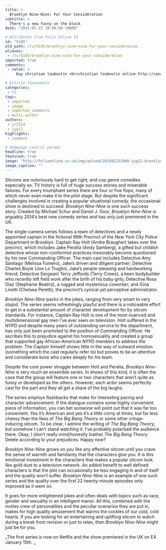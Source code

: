 ```yaml
---
title: >
  Brooklyn Nine-Nine: For Your Consideration
subtitle: >
  There's a new funny on the block
date: "2015-01-23 18:40:58 +0000"

# Attributes from Felix Online V1
id: "5145"
old_path: /tv/5145/brooklyn-nine-nine-for-your-consideration
aliases:
 - /tv/5145/brooklyn-nine-nine-for-your-consideration
imported: true
comments:
 - value: >
     buy christian louboutin <br>christian louboutin online http://canadachristianlouboutin.blogspot.com/

# Article Taxonomies
categories:
 - tv
tags:
 - imported
 - image
 - imported_comments
 - multi-author
authors:
 - jr2514
 - jyg11
highlights:
 - comment

# Homepage control params
headline: true
featured: true
image: "http://felixonline.co.uk/img/upload/201501231840-jyg11-brooklyn-nine-nine-cmyk.jpg"
image_caption: ""
---
```


Sitcoms are notoriously hard to get right; and cop genre comedies especially so. TV history is full of huge success stories and miserable failures. For every triumphant series there are four or five flops, many of which never even make it to the pilot stage. But despite the significant challenges involved in creating a popular situational comedy, the occasional show is destined to succeed. _Brooklyn Nine-Nine_ is one such success story. Created by Michael Schur and Daniel J. Goor, _Brooklyn Nine-Nine_ is arguably 2014’s best new comedy series and has only just premiered in the UK.

The single-camera series follows a team of detectives and a newly appointed captain in the fictional 99th Precinct of the New York City Police Department in Brooklyn. Captain Ray Holt (Andre Braugher) takes over the precinct, which includes Jake Peralta (Andy Samberg), a gifted but childish detective whose non-conformist practices inexorably become questioned by his new Commanding Officer. The main cast includes Detective Amy Santiago (Melissa Fumero), Jake’s driven and diligent partner; Detective Charles Boyle (Joe Lo Truglio), Jake’s people-pleasing and hardworking friend; Detective Sergeant Terry Jeffords (Terry Crews), a keen bodybuilder who recently left field work after the birth of his baby girls; Detective Rosa Diaz (Stephanie Beatriz), a rugged and mysterious coworker; and Gina Linetti (Chelsea Peretti), the precinct’s cynical yet perceptive administrator.

_Brooklyn Nine-Nine_ packs in the jokes, ranging from very smart to very stupid. The series seems refreshingly playful and there is a noticeable effort to get in a substantial amount of character development for by sitcom standards. For instance, Captain Ray Holt is one of the most nuanced and multidimensional gay men I’ve ever seen on television. Holt suffered in the NYPD and despite many years of outstanding service to the department, has only just been promoted to the position of Commanding Officer. He ascribes this to prejudice against his homosexuality and created a group that supported gay African-American NYPD members to address the problem. The Captain himself shows little in the way of outward emotion (something which the cast regularly refer to) but proves to be an attentive and considerate boss who cares deeply for his team.

Despite the core power struggle between Holt and Peralta, _Brooklyn Nine-Nine_ is very much an ensemble series. In shows of this kind, it is often the case that the group will feature one or two characters that aren’t quite as funny or developed as the others. However, each actor seems perfectly cast for the part and they all get a share of the big laughs.

The series employs flashbacks that make for interesting pacing and character advancement. If the dialogue contains some highly convenient piece of information, you can bet someone will point out that it was far too convenient. Yes it’s American and yes it’s a little corny at times, but far less cheesy than the likes of _The Big Bang Theory_ or some other cringe-inducing sitcom. To be clear, I admire the writing of _The Big Bang Theory_, but somehow I can’t stand watching it. I’ve probably polarised the audience there. Okay, I (don’t really mind/honestly loathe) _The Big Bang Theory_. Delete according to your prejudices. Happy now?

_Brooklyn Nine-Nine_ grows on you like any effective sitcom until you crave the sense of warmth and familiarity that the characters give you. It is this emotional investment in the characters that makes a popular sitcom look like gold dust to a television network. An added benefit to well defined characters is that the plot can occasionally be less engaging in and of itself and the quality won’t suffer. _Brooklyn Nine-Nine_ is an example of one such series and the quality over the first 22 twenty-minute episodes only improved as it went on.

It goes for more enlightened jokes and often deals with topics such as race, gender and sexuality in an intelligent manor. All this, combined with the motley crew of personalities and the peculiar scenarios they are put in, makes for high quality amusement that warms the cockles of our cold, cold hearts. If you are looking for an entertaining and uplifting sitcom to watch during a break from revision or just to relax, then _Brooklyn Nine-Nine_ might just be for you.

_The first series is now on Netflix and the show premiered in the UK on E4 January 15th. _
